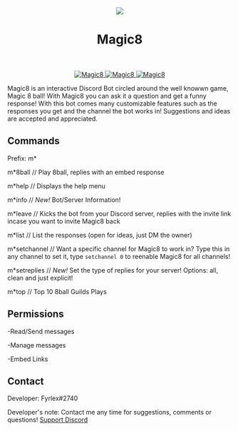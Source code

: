 <div align="center">
<img src="https://cdn.discordapp.com/avatars/484148705507934208/65e76d98bf2644416f8c05a18201bfa8.png?size=128"><br>
  <h1>Magic8</h1><br><br>
<a href="https://top.gg/bot/484148705507934208" >
  <img src="https://top.gg/api/widget/status/484148705507934208.svg?noavatar=true" alt="Magic8" />
</a>
  <a href="https://top.gg/bot/484148705507934208" >
  <img src="https://top.gg/api/widget/lib/484148705507934208.svg?noavatar=true" alt="Magic8" />
</a>
 <a href="https://top.gg/bot/484148705507934208" >
  <img src="https://top.gg/api/widget/owner/484148705507934208.svg?noavatar=true" alt="Magic8" />
</a>
</div>


Magic8 is an interactive Discord Bot circled around the well knowwn game, Magic 8 ball! With Magic8 you can ask it a question and get a funny response! With this bot comes many customizable features such as the responses you get and the channel the bot works in! Suggestions and ideas are accepted and appreciated.



## Commands
Prefix: m*

m*8ball // Play 8ball, replies with an embed response

m*help // Displays the help menu

m*info // *New!* Bot/Server Information!

m*leave // Kicks the bot from your Discord server, replies with the invite link incase you want to invite Magic8 back

m*list // List the responses (open for ideas, just DM the owner)

m*setchannel // Want a specific channel for Magic8 to work in? Type this in any channel to set it, type `setchannel 0` to reenable Magic8 for all channels!

m*setreplies // *New!* Set the type of replies for your server! Options: all, clean and just explicit!

m*top // Top 10 8ball Guilds Plays



## Permissions

-Read/Send messages

-Manage messages

-Embed Links

## Contact
Developer: Fyrlex#2740

Developer's note: Contact me any time for suggestions, comments or questions!
[Support Discord](https://dicsord.gg/MYKfu5Q "Magic8 Support Server")
